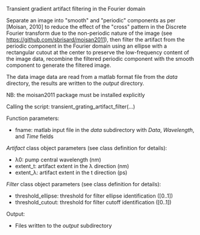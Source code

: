 Transient gradient artifact filtering in the Fourier domain

Separate an image into "smooth" and "periodic" components as per [Moisan, 2010] to
reduce the effect of the "cross" pattern in the Discrete Fourier transform due to the
non-periodic nature of the image (see https://github.com/sbrisard/moisan2011), then
filter the artifact from the periodic component in the Fourier domain using
an ellipse with a rectangular cutout at the center to preserve the low-frequency content of the
image data, recombine the filtered periodic component with the smooth component
to generate the filtered image.

The data image data are read from a matlab format file from the *data* directory,
the results are written to the *output* directory.

NB: the moisan2011 package must be installed explicitly

Calling the script:
transient_grating_artifact_filter(...)

Function parameters:

- fname: matlab input file in the *data* subdirectory with *Data*, *Wavelength*, and *Time* fields

*Artifact* class object parameters (see class definition for details):
- λ0: pump central wavelength (nm)
- extent_t: artifact extent in the λ direction (nm)
- extent_λ: artifact extent in the t direction (ps)

*Filter* class object parameters (see class definition for details):
- threshold_ellipse: threshold for filter ellipse identification ([0..1])
- threshold_cutout: threshold for filter cutoff identification ([0..1])

Output:
- Files written to the *output* subdirectory
